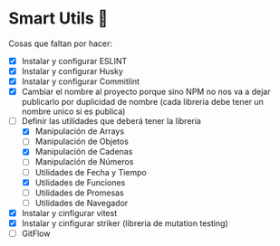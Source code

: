 # Smart Utils 🔧

Cosas que faltan por hacer:

- [x] Instalar y configurar ESLINT
- [x] Instalar y configurar Husky
- [x] Instalar y configurar Commitlint
- [x] Cambiar el nombre al proyecto porque sino NPM no nos va a dejar publicarlo por duplicidad de nombre (cada libreria debe tener un nombre unico si es publica)
- [ ] Definir las utilidades que deberá tener la libreria
    - [x] Manipulación de Arrays
    - [ ] Manipulación de Objetos
    - [x] Manipulación de Cadenas
    - [ ] Manipulación de Números
    - [ ] Utilidades de Fecha y Tiempo
    - [x] Utilidades de Funciones
    - [ ] Utilidades de Promesas
    - [ ] Utilidades de Navegador
- [X] Instalar y cinfigurar vitest
- [x] Instalar y cinfigurar striker (libreria de mutation testing)
- [ ] GitFlow
